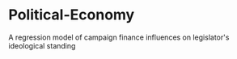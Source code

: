 # Political-Economy
A regression model of campaign finance influences on legislator's ideological standing
